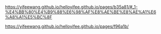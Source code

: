 https://yifeewang.github.io/helloyifee.github.io/pages/b35a81/#_1-%E4%BB%80%E4%B9%88%E6%98%AF%E8%AE%BE%E8%AE%A1%E6%A8%A1%E5%BC%8F

https://yifeewang.github.io/helloyifee.github.io/pages/f96a1b/